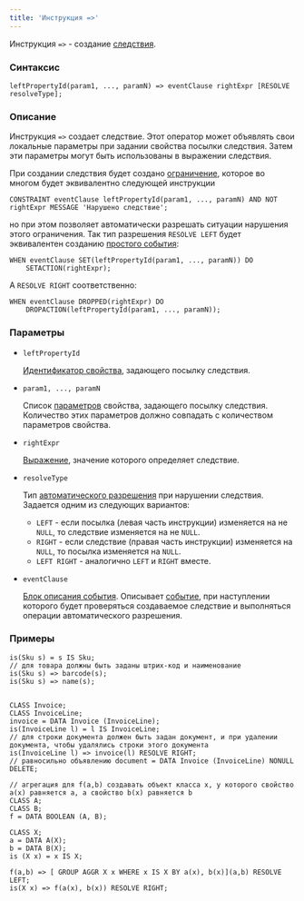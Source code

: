 ```yaml
---
title: 'Инструкция =>'
---
```


Инструкция `=>` - создание [следствия](Simple_constraints.md).

### Синтаксис

    leftPropertyId(param1, ..., paramN) => eventClause rightExpr [RESOLVE resolveType];

### Описание

Инструкция `=>` создает следствие. Этот оператор может объявлять свои локальные параметры при задании свойства посылки следствия. Затем эти параметры могут быть использованы в выражении следствия.

При создании следствия будет создано [ограничение](Constraints.md), которое во многом будет эквивалентно следующей инструкции

    CONSTRAINT eventClause leftPropertyId(param1, ..., paramN) AND NOT rightExpr MESSAGE 'Нарушено следствие';

но при этом позволяет автоматически разрешать ситуации нарушения этого ограничения. Так тип разрешения `RESOLVE LEFT` будет эквивалентен созданию [простого события](Simple_event.md):

    WHEN eventClause SET(leftPropertyId(param1, ..., paramN)) DO 
        SETACTION(rightExpr);

А `RESOLVE RIGHT` соответственно:

    WHEN eventClause DROPPED(rightExpr) DO
        DROPACTION(leftPropertyId(param1, ..., paramN));

### Параметры

- `leftPropertyId`

    [Идентификатор свойства](IDs.md#propertyid), задающего посылку следствия.

- `param1, ..., paramN`

    Список [параметров](IDs.md#paramid) свойства, задающего посылку следствия. Количество этих параметров должно совпадать с количеством параметров свойства.

- `rightExpr`

    [Выражение](Expression.md), значение которого определяет следствие.

- `resolveType`

    Тип [автоматического разрешения](Simple_event.md) при нарушении следствия. Задается одним из следующих вариантов:

    - `LEFT` - если посылка (левая часть инструкции) изменяется на не `NULL`, то следствие изменяется на не `NULL`.
    - `RIGHT` -  если следствие (правая часть инструкции) изменяется на `NULL`, то посылка изменяется на `NULL`.
    - `LEFT RIGHT` - аналогично `LEFT` и `RIGHT` вместе. 

- `eventClause`

    [Блок описания события](Event_description_block.md). Описывает [событие](Events.md), при наступлении которого будет проверяться создаваемое следствие и выполняться операции автоматического разрешения.

### Примеры


```lsf
is(Sku s) = s IS Sku;
// для товара должны быть заданы штрих-код и наименование
is(Sku s) => barcode(s);
is(Sku s) => name(s);


CLASS Invoice;
CLASS InvoiceLine;
invoice = DATA Invoice (InvoiceLine);
is(InvoiceLine l) = l IS InvoiceLine;
// для строки документа должен быть задан документ, и при удалении документа, чтобы удалялись строки этого документа
is(InvoiceLine l) => invoice(l) RESOLVE RIGHT;
// равносильно объявлению document = DATA Invoice (InvoiceLine) NONULL DELETE;

// агрегация для f(a,b) создавать объект класса x, у которого свойство a(x) равняется a, а свойство b(x) равняется b
CLASS A;
CLASS B;
f = DATA BOOLEAN (A, B);

CLASS X;
a = DATA A(X);
b = DATA B(X);
is (X x) = x IS X;

f(a,b) => [ GROUP AGGR X x WHERE x IS X BY a(x), b(x)](a,b) RESOLVE LEFT;
is(X x) => f(a(x), b(x)) RESOLVE RIGHT;
```

